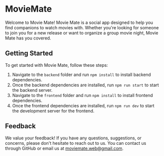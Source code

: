 # MovieMate

Welcome to Movie Mate! Movie Mate is a social app designed to help you find companions to watch movies with. Whether you're looking for someone to join you for a new release or want to organize a group movie night, Movie Mate has you covered.
## Getting Started

To get started with Movie Mate, follow these steps:

1. Navigate to the `backend` folder and run `npm install` to install backend dependencies.
2. Once the backend dependencies are installed, run `npm run start` to start the backend server.
3. Navigate to the `frontend` folder and run `npm install` to install frontend dependencies.
4. Once the frontend dependencies are installed, run `npm run dev` to start the development server for the frontend.

## Feedback

We value your feedback! If you have any questions, suggestions, or concerns, please don't hesitate to reach out to us. You can contact us through GitHub or email us at [moviemate.web@gmail.com](mailto:moviemate.web@gmail.com).
